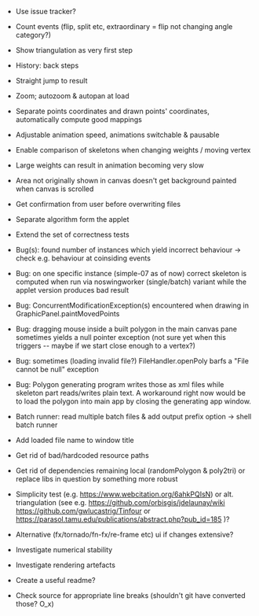 * Use issue tracker?

* Count events (flip, split etc, extraordinary = flip not changing angle
  category?)

* Show triangulation as very first step

* History: back steps

* Straight jump to result

* Zoom; autozoom & autopan at load

* Separate points coordinates and drawn points' coordinates, automatically compute good mappings

* Adjustable animation speed, animations switchable & pausable

* Enable comparison of skeletons when changing weights / moving vertex

* Large weights can result in animation becoming very slow

* Area not originally shown in canvas doesn't get background painted when canvas is scrolled

* Get confirmation from user before overwriting files

* Separate algorithm form the applet

* Extend the set of correctness tests

* Bug(s): found number of instances which yield incorrect behaviour -> check e.g. behaviour at coinsiding events

* Bug: on one specific instance (simple-07 as of now) correct skeleton is
  computed when run via noswingworker (single/batch) variant while the applet
  version produces bad result

* Bug: ConcurrentModificationException(s) encountered when drawing in GraphicPanel.paintMovedPoints

* Bug: dragging mouse inside a built polygon in the main canvas pane sometimes
  yields a null pointer exception (not sure yet when this triggers -- maybe if
  we start close enough to a vertex?)

* Bug: sometimes (loading invalid file?) FileHandler.openPoly barfs a "File cannot be null" exception

* Bug: Polygon generating program writes those as xml files while skeleton part
  reads/writes plain text.  A workaround right now would be to load the polygon
  into main app by closing the generating app window.

* Batch runner: read multiple batch files & add output prefix option -> shell batch runner

* Add loaded file name to window title

* Get rid of bad/hardcoded resource paths

* Get rid of dependencies remaining local (randomPolygon & poly2tri)
  or replace libs in question by something more robust

* Simplicity test (e.g. https://www.webcitation.org/6ahkPQIsN) or
  alt. triangulation (see e.g.
      https://github.com/orbisgis/jdelaunay/wiki
      https://github.com/gwlucastrig/Tinfour
   or https://parasol.tamu.edu/publications/abstract.php?pub_id=185
  )?

* Alternative (fx/tornado/fn-fx/re-frame etc) ui if changes extensive?

* Investigate numerical stability

* Investigate rendering artefacts

* Create a useful readme?

* Check source for appropriate line breaks (shouldn't git have converted those? O_x)
